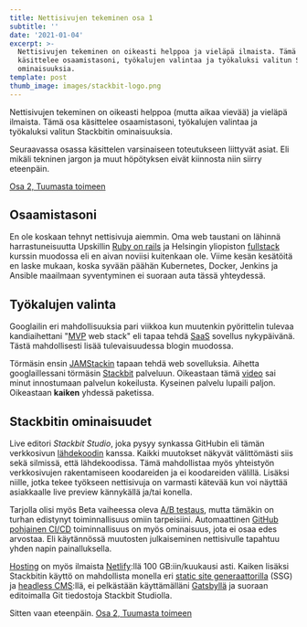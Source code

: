 ```yaml
---
title: Nettisivujen tekeminen osa 1
subtitle: ''
date: '2021-01-04'
excerpt: >-
  Nettisivujen tekeminen on oikeasti helppoa ja vieläpä ilmaista. Tämä osa
  käsittelee osaamistasoni, työkalujen valintaa ja työkaluksi valitun Stackbitin
  ominaisuuksia.
template: post
thumb_image: images/stackbit-logo.png
---
```

Nettisivujen tekeminen on oikeasti helppoa (mutta aikaa vievää) ja vieläpä ilmaista. Tämä osa käsittelee osaamistasoni, työkalujen valintaa ja työkaluksi valitun Stackbitin ominaisuuksia.

Seuraavassa osassa käsittelen varsinaiseen toteutukseen liittyvät asiat. Eli mikäli tekninen jargon ja muut höpötyksen eivät kiinnosta niin siirry eteenpäin.

[Osa 2, Tuumasta toimeen](/blog/nettisivujen-tekeminen-osa-2/)

## Osaamistasoni

En ole koskaan tehnyt nettisivuja aiemmin. Oma web taustani on lähinnä harrastuneisuutta Upskillin [Ruby on rails](https://github.com/Temez1/upskill_saas_tutorial) ja Helsingin yliopiston [fullstack](https://github.com/Temez1/fullstackOpen2019) kurssin muodossa eli en aivan noviisi kuitenkaan ole. Viime kesän kesätöitä en laske mukaan, koska syvään päähän Kubernetes, Docker, Jenkins ja Ansible maailmaan syventyminen ei suoraan auta tässä yhteydessä.

## Työkalujen valinta

Googlailin eri mahdollisuuksia pari viikkoa kun muutenkin pyörittelin tulevaa kandiaihettani "[MVP](https://fi.wikipedia.org/wiki/Pienin_toimiva_tuote) web stack" eli tapaa tehdä [SaaS](https://fi.wikipedia.org/wiki/Software_as_a_Service) sovellus nykypäivänä. Tästä mahdollisesti lisää tulevaisuudessa blogin muodossa.

Törmäsin ensin [JAMStackin](https://jamstack.wtf/) tapaan tehdä web sovelluksia. Aihetta googlaillessani törmäsin [Stackbit](https://www.stackbit.com/) palveluun. Oikeastaan tämä [video](https://www.youtube.com/watch?v=gdlQ1pJ46UQ) sai minut innostumaan palvelun kokeilusta. Kyseinen palvelu lupaili paljon. Oikeastaan **kaiken** yhdessä paketissa.

## Stackbitin ominaisuudet

Live editori *Stackbit Studio*, joka pysyy synkassa GitHubin eli tämän verkkosivun [lähdekoodin](https://github.com/Temez1/kotisivut) kanssa. Kaikki muutokset näkyvät välittömästi siis sekä silmissä, että lähdekoodissa. Tämä mahdollistaa myös yhteistyön verkkosivujen rakentamiseen koodareiden ja ei koodareiden välillä. Lisäksi niille, jotka tekee työkseen nettisivuja on varmasti kätevää kun voi näyttää asiakkaalle live preview kännykällä ja/tai konella.

Tarjolla olisi myös Beta vaiheessa oleva [A/B testaus](https://www.stackbit.com/docs/using-stackbit/a-b-testing-analytics/), mutta tämäkin on turhan edistynyt toiminnallisuus omiin tarpeisiini. Automaattinen [GitHub pohjainen CI/CD](https://docs.netlify.com/configure-builds/get-started/) toiminnallisuus on myös ominaisuus, jota ei osaa edes arvostaa. Eli käytännössä muutosten julkaiseminen nettisivulle tapahtuu yhden napin painalluksella.

[Hosting](https://fi.wikipedia.org/wiki/Webhotelli) on myös ilmaista [Netlify](https://www.netlify.com/):llä 100 GB:iin/kuukausi asti. Kaiken lisäksi Stackbitin käyttö on mahdollista monella eri [static site generaattorilla](https://www.netlify.com/blog/2020/04/14/what-is-a-static-site-generator-and-3-ways-to-find-the-best-one/) (SSG) ja [headless CMS](https://en.wikipedia.org/wiki/Headless_content_management_system):llä, ei pelkästään käyttämälläni [Gatsbyllä](https://www.gatsbyjs.com/) ja suoraan editoimalla Git tiedostoja Stackbit Studiolla.

Sitten vaan eteenpäin. [Osa 2, Tuumasta toimeen](/blog/nettisivujen-tekeminen-osa-2/)